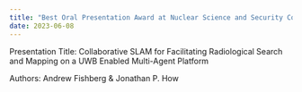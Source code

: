 ```yaml
---
title: "Best Oral Presentation Award at Nuclear Science and Security Consortium (NSSC) University Review Program (UPR) Conference 2023"
date: 2023-06-08
---
```


Presentation Title: Collaborative SLAM for Facilitating Radiological Search and Mapping on a UWB Enabled Multi-Agent Platform

Authors: Andrew Fishberg & Jonathan P. How


